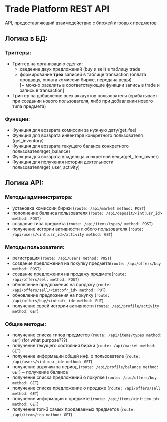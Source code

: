 # Trade Platform REST API
API, предоставляющий взаимодействие с биржей игровых предметов
## Логика в БД:
### Триггеры:
* Триггер на организацию сделки:
    * сведение двух предложений (buy и sell) в таблицу trade
    * формирование __трех__ записей в таблице transaction (оплата продавцу, оплата комиссии бирже, передача вещи)    
    [+ можно разелить в соответствующие функции запись в trade и запись в transaction]
* Триггер на добавление всех аккаунтов пользователя (срабатывает при создании нового пользователя, либо при добавлении нового типа предмета)

### Функции:
* Функция для возврата комиссии за нужную дату(get_fee)
* Функция для возврата инвентаря конкретного пользователя (get_inventory)
* Функция для возврата текущего баланса конкретного пользователя(get_balance)
* Функция для возврата владельца конкретной вещи(get_item_owner)
* Функция для получения истории деятельности пользователя(get_user_activity)

## Логика API:
### Методы администратора:    
* установка комиссии биржи (```route: /api/market method: POST```)
* пополнение баланса пользователя (```route: /api/deposit/<int:usr_id> method: POST```)
* создание типа предмета (```route: /api/items/types/ method: POST```)
* получение истории активности любого пользователя (```route: /api/users/<int:usr_id>/activity method: GET```)

### Методы пользователя:
* регистрация (```route: /api/users method: POST```)
* создание предложения на покупку предмета(```route: /api/offers/buy method: POST```)
* создание предложения на продажу предмета(```route: /api/offers/sell method: POST```)
* обновление предложения на продажу (```route: /api/offers/sell/<int:ofr_id> method: PUT```)
* обновление предложения на покупку (```route: /api/offers/buy/<int:ofr_id> method: PUT```)
* получение своей истории активности (```route: /api/profile/activity method: GET```)

### Общие методы:
* получение списка типов предметов (```route: /api/items/types method: GET```) (for what purpose???)
* получение текущего состояния биржи (```route: /api/market method: GET```)
* получение информации общей инф. о пользователе (```route: /api/users/<int:usr_id> method: GET```)
* получение выручки за период (```route: /api/profile/balance method: GET```) ~ получение баланса
* получение списка предложений о покупке (```route: /api/offers/buy method: GET```)
* получение списка предложение о продаже (```route: /api/offers/sell method: GET```)
* получение информации о предмете (```route: /api/items/<int:itm_id> method: GET```)
* получение топ-3 самых продаваемых предметов (```route: /api/items/top method: GET```)
